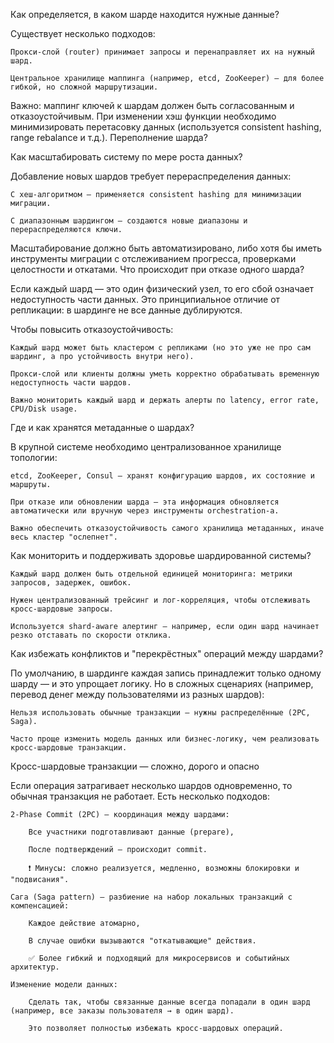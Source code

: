 Как определяется, в каком шарде находится нужные данные?

Существует несколько подходов:

    Прокси-слой (router) принимает запросы и перенаправляет их на нужный шард.

    Центральное хранилище маппинга (например, etcd, ZooKeeper) — для более гибкой, но сложной маршрутизации.

Важно: маппинг ключей к шардам должен быть согласованным и отказоустойчивым. При изменении хэш функции необходимо минимизировать перетасовку данных (используется consistent hashing, range rebalance и т.д.). Переполнение шарда?

Как масштабировать систему по мере роста данных?

Добавление новых шардов требует перераспределения данных:

    С хеш-алгоритмом — применяется consistent hashing для минимизации миграции.

    С диапазонным шардингом — создаются новые диапазоны и перераспределяются ключи.

Масштабирование должно быть автоматизировано, либо хотя бы иметь инструменты миграции с отслеживанием прогресса, проверками целостности и откатами.
Что происходит при отказе одного шарда?

Если каждый шард — это один физический узел, то его сбой означает недоступность части данных. Это принципиальное отличие от репликации: в шардинге не все данные дублируются.

Чтобы повысить отказоустойчивость:

    Каждый шард может быть кластером с репликами (но это уже не про сам шардинг, а про устойчивость внутри него).

    Прокси-слой или клиенты должны уметь корректно обрабатывать временную недоступность части шардов.

    Важно мониторить каждый шард и держать алерты по latency, error rate, CPU/Disk usage.

Где и как хранятся метаданные о шардах?

В крупной системе необходимо централизованное хранилище топологии:

    etcd, ZooKeeper, Consul — хранят конфигурацию шардов, их состояние и маршруты.

    При отказе или обновлении шарда — эта информация обновляется автоматически или вручную через инструменты orchestration-а.

    Важно обеспечить отказоустойчивость самого хранилища метаданных, иначе весь кластер "ослепнет".

Как мониторить и поддерживать здоровье шардированной системы?

    Каждый шард должен быть отдельной единицей мониторинга: метрики запросов, задержек, ошибок.

    Нужен централизованный трейсинг и лог-корреляция, чтобы отслеживать кросс-шардовые запросы.

    Используется shard-aware алертинг — например, если один шард начинает резко отставать по скорости отклика.

Как избежать конфликтов и "перекрёстных" операций между шардами?

По умолчанию, в шардинге каждая запись принадлежит только одному шарду — и это упрощает логику. Но в сложных сценариях (например, перевод денег между пользователями из разных шардов):

    Нельзя использовать обычные транзакции — нужны распределённые (2PC, Saga).

    Часто проще изменить модель данных или бизнес-логику, чем реализовать кросс-шардовые транзакции.

Кросс-шардовые транзакции — сложно, дорого и опасно

Если операция затрагивает несколько шардов одновременно, то обычная транзакция не работает. Есть несколько подходов:

    2-Phase Commit (2PC) — координация между шардами:

        Все участники подготавливают данные (prepare),

        После подтверждений — происходит commit.

        ❗ Минусы: сложно реализуется, медленно, возможны блокировки и "подвисания".

    Сага (Saga pattern) — разбиение на набор локальных транзакций с компенсацией:

        Каждое действие атомарно,

        В случае ошибки вызываются "откатывающие" действия.

        ✅ Более гибкий и подходящий для микросервисов и событийных архитектур.

    Изменение модели данных:

        Сделать так, чтобы связанные данные всегда попадали в один шард (например, все заказы пользователя → в один шард).

        Это позволяет полностью избежать кросс-шардовых операций.
